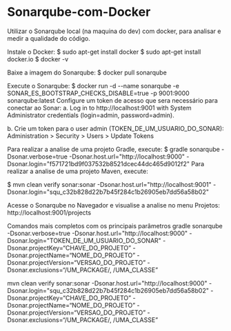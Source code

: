 # Sonarqube-com-Docker
Utilizar o Sonarqube local (na maquina do dev) com docker, para analisar e medir a qualidade do código.

Instale o Docker:
$ sudo apt-get install docker
$ sudo apt-get install docker.io
$ docker -v

Baixe a imagem do Sonarqube:
$ docker pull sonarqube

Execute o Sonarqube:
$ docker run -d --name sonarqube -e SONAR_ES_BOOTSTRAP_CHECKS_DISABLE=true -p 9001:9000 sonarqube:latest
Configure um token de acesso que sera necessário para conectar ao Sonar:
a. Log in to http://localhost:9001 with System Administrator credentials (login=admin, password=admin).

b. Crie um token para o user admin (TOKEN_DE_UM_USUARIO_DO_SONAR): Administration > Security > Users > Update Tokens

Para realizar a analise de uma projeto Gradle, execute:
$ gradle sonarqube -Dsonar.verbose=true -Dsonar.host.url="http://localhost:9000" -Dsonar.login="f571721bd9f037532b8521dcec44dc465d9012f2"
Para realizar a analise de uma projeto Maven, execute:

$ mvn clean verify sonar:sonar -Dsonar.host.url="http://localhost:9001" -Dsonar.login="squ_c32b828d22b7b45f284c1b26905eb7dd56a58b02"

Acesse o Sonarqube no Navegador e visualise a analise no menu Projetos:
http://localhost:9001/projects

Comandos mais completos com os principais parâmetros
gradle sonarqube -Dsonar.verbose=true -Dsonar.host.url="http://localhost:9000" -Dsonar.login="TOKEN_DE_UM_USUARIO_DO_SONAR" -Dsonar.projectKey=“CHAVE_DO_PROJETO” -Dsonar.projectName=“NOME_DO_PROJETO” -Dsonar.projectVersion=“VERSAO_DO_PROJETO” -Dsonar.exclusions=“/UM_PACKAGE/, /UMA_CLASSE”

mvn clean verify sonar:sonar -Dsonar.host.url="http://localhost:9000" -Dsonar.login="squ_c32b828d22b7b45f284c1b26905eb7dd56a58b02" -Dsonar.projectKey=“CHAVE_DO_PROJETO” -Dsonar.projectName=“NOME_DO_PROJETO” -Dsonar.projectVersion=“VERSAO_DO_PROJETO” -Dsonar.exclusions=“/UM_PACKAGE/, /UMA_CLASSE”
